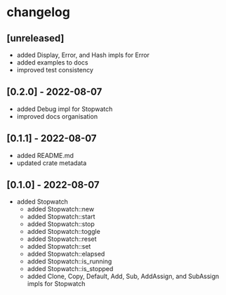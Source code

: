 # changelog

## [unreleased]
* added Display, Error, and Hash impls for Error
* added examples to docs
* improved test consistency

## [0.2.0] - 2022-08-07
* added Debug impl for Stopwatch
* improved docs organisation

## [0.1.1] - 2022-08-07
* added README.md
* updated crate metadata

## [0.1.0] - 2022-08-07
* added Stopwatch
  * added Stopwatch::new
  * added Stopwatch::start
  * added Stopwatch::stop
  * added Stopwatch::toggle
  * added Stopwatch::reset
  * added Stopwatch::set
  * added Stopwatch::elapsed
  * added Stopwatch::is_running
  * added Stopwatch::is_stopped
  * added Clone, Copy, Default, Add, Sub, AddAssign, and SubAssign impls for Stopwatch
